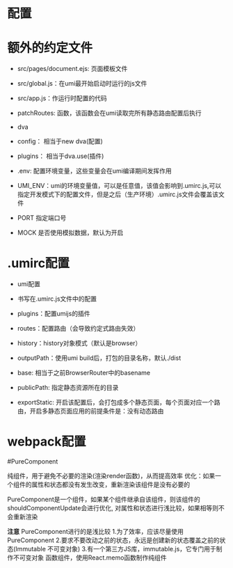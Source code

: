 # 配置
# 额外的约定文件
- src/pages/document.ejs: 页面模板文件
- src/global.js：在umi最开始启动时运行的js文件
- src/app.js：作运行时配置的代码
- patchRoutes: 函数，该函数会在umi读取完所有静态路由配置后执行
- dva
- config： 相当于new dva(配置)
- plugins： 相当于dva.use(插件)


- .env: 配置环境变量，这些变量会在umi编译期间发挥作用
- UMI_ENV：umi的环境变量值，可以是任意值，该值会影响到.umirc.js,可以 指定开发模式下的配置文件，但是之后（生产环境）.umirc.js文件会覆盖该文件
- PORT    指定端口号
- MOCK    是否使用模拟数据，默认为开启


# .umirc配置
- umi配置
- 书写在.umirc.js文件中的配置

- plugins：配置umijs的插件
- routes：配置路由（会导致约定式路由失效）
- history：history对象模式（默认是browser）
- outputPath：使用umi build后，打包的目录名称，默认./dist
- base: 相当于之前BrowserRouter中的basename
- publicPath: 指定静态资源所在的目录
- exportStatic: 开启该配置后，会打包成多个静态页面，每个页面对应一个路由，开启多静态页面应用的前提条件是：没有动态路由
# webpack配置

#PureComponent

纯组件，用于避免不必要的渲染(渲染render函数)，从而提高效率
优化：如果一个组件的属性和状态都没有发生改变，重新渲染该组件是没有必要的

PureComponent是一个组件，如果某个组件继承自该组件，则该组件的shouldComponentUpdate会进行优化,
对属性和状态进行浅比较，如果相等则不会重新渲染

**注意**
PureComponent进行的是浅比较
1.为了效率，应该尽量使用PureComponent
2.要求不要改动之前的状态，永远是创建新的状态覆盖之前的状态(Immutable 不可变对象)
3.有一个第三方JS库，immutable.js，它专门用于制作不可变对象
函数组件，使用React.memo函数制作纯组件
